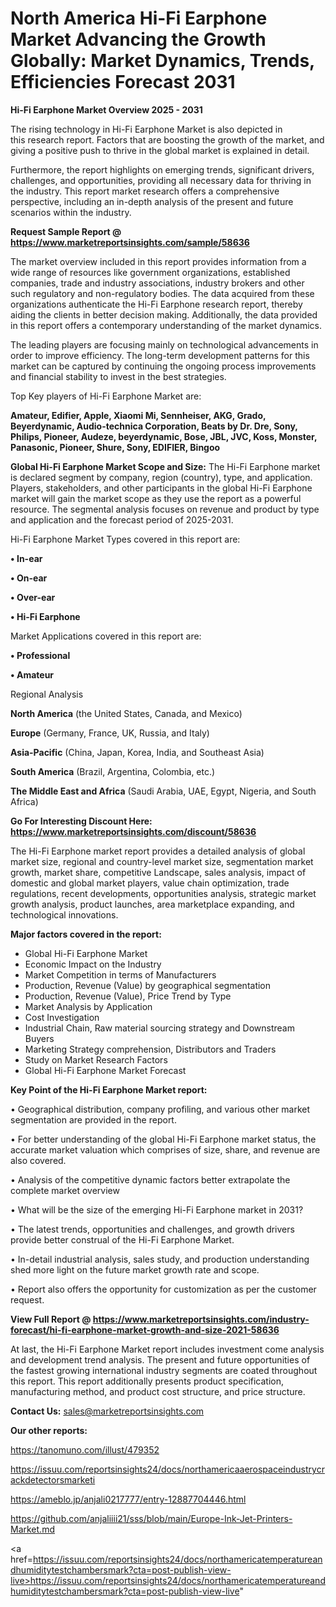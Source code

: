 # North America Hi-Fi Earphone Market Advancing the Growth Globally: Market Dynamics, Trends, Efficiencies Forecast 2031

<Strong> Hi-Fi Earphone Market Overview 2025 - 2031</strong>

The rising technology in Hi-Fi Earphone Market is also depicted in this research report. Factors that are boosting the growth of the market, and giving a positive push to thrive in the global market is explained in detail.

Furthermore, the report highlights on emerging trends, significant drivers, challenges, and opportunities, providing all necessary data for thriving in the industry. This report market research offers a comprehensive perspective, including an in-depth analysis of the present and future scenarios within the industry.

<strong>Request Sample Report @ <a href=https://www.marketreportsinsights.com/sample/58636>https://www.marketreportsinsights.com/sample/58636</a></strong>

The market overview included in this report provides information from a wide range of resources like government organizations, established companies, trade and industry associations, industry brokers and other such regulatory and non-regulatory bodies. The data acquired from these organizations authenticate the Hi-Fi Earphone research report, thereby aiding the clients in better decision making. Additionally, the data provided in this report offers a contemporary understanding of the market dynamics.

The leading players are focusing mainly on technological advancements in order to improve efficiency. The long-term development patterns for this market can be captured by continuing the ongoing process improvements and financial stability to invest in the best strategies.

Top Key players of Hi-Fi Earphone Market are:

<strong>Amateur, Edifier, Apple, Xiaomi Mi, Sennheiser, AKG, Grado, Beyerdynamic, Audio-technica Corporation, Beats by Dr. Dre, Sony, Philips, Pioneer, Audeze, beyerdynamic, Bose, JBL, JVC, Koss, Monster, Panasonic, Pioneer, Shure, Sony, EDIFIER, Bingoo</strong>

<strong><b>Global Hi-Fi Earphone Market Scope and Size:</b></strong>
The Hi-Fi Earphone market is declared segment by company, region (country), type, and application. Players, stakeholders, and other participants in the global Hi-Fi Earphone market will gain the market scope as they use the report as a powerful resource. The segmental analysis focuses on revenue and product by type and application and the forecast period of 2025-2031.

Hi-Fi Earphone Market Types covered in this report are:

<strong>• In-ear

• On-ear

• Over-ear

• Hi-Fi Earphone</strong>

Market Applications covered in this report are:

<strong>• Professional

• Amateur</strong> 

Regional Analysis

<strong>North America</strong> (the United States, Canada, and Mexico)

<strong>Europe</strong> (Germany, France, UK, Russia, and Italy)

<strong>Asia-Pacific</strong> (China, Japan, Korea, India, and Southeast Asia)

<strong>South America</strong> (Brazil, Argentina, Colombia, etc.)

<strong>The Middle East and Africa</strong> (Saudi Arabia, UAE, Egypt, Nigeria, and South Africa)

<strong>Go For Interesting Discount Here: <a href=https://www.marketreportsinsights.com/discount/58636>https://www.marketreportsinsights.com/discount/58636</a></strong>

The Hi-Fi Earphone market report provides a detailed analysis of global market size, regional and country-level market size, segmentation market growth, market share, competitive Landscape, sales analysis, impact of domestic and global market players, value chain optimization, trade regulations, recent developments, opportunities analysis, strategic market growth analysis, product launches, area marketplace expanding, and technological innovations.

<strong><b>Major factors covered in the report:</b></strong>
<ul>
  <li>Global Hi-Fi Earphone Market </li>
  <li>Economic Impact on the Industry</li>
  <li>Market Competition in terms of Manufacturers</li>
  <li>Production, Revenue (Value) by geographical segmentation</li>
  <li>Production, Revenue (Value), Price Trend by Type</li>
  <li>Market Analysis by Application</li>
  <li>Cost Investigation</li>
  <li>Industrial Chain, Raw material sourcing strategy and Downstream Buyers</li>
  <li>Marketing Strategy comprehension, Distributors and Traders</li>
  <li>Study on Market Research Factors</li>
  <li>Global Hi-Fi Earphone Market Forecast</li>
</ul>

<strong><b>Key Point of the Hi-Fi Earphone Market report:</b></strong>

• Geographical distribution, company profiling, and various other market segmentation are provided in the report.

• For better understanding of the global Hi-Fi Earphone market status, the accurate market valuation which comprises of size, share, and revenue are also covered.

• Analysis of the competitive dynamic factors better extrapolate the complete market overview

• What will be the size of the emerging Hi-Fi Earphone market in 2031?

• The latest trends, opportunities and challenges, and growth drivers provide better construal of the Hi-Fi Earphone Market.

• In-detail industrial analysis, sales study, and production understanding shed more light on the future market growth rate and scope.

• Report also offers the opportunity for customization as per the customer request.

<strong><b>View Full Report @ <a href=https://www.marketreportsinsights.com/industry-forecast/hi-fi-earphone-market-growth-and-size-2021-58636>https://www.marketreportsinsights.com/industry-forecast/hi-fi-earphone-market-growth-and-size-2021-58636</a></b></strong>


At last, the Hi-Fi Earphone Market report includes investment come analysis and development trend analysis. The present and future opportunities of the fastest growing international industry segments are coated throughout this report. This report additionally presents product specification, manufacturing method, and product cost structure, and price structure.

<strong>Contact Us:</strong>
sales@marketreportsinsights.com

<strong>Our other reports:</strong>

<a href=https://tanomuno.com/illust/479352>https://tanomuno.com/illust/479352</a>

<a href=https://issuu.com/reportsinsights24/docs/northamericaaerospaceindustrycrackdetectorsmarketi>https://issuu.com/reportsinsights24/docs/northamericaaerospaceindustrycrackdetectorsmarketi</a>

<a href=https://ameblo.jp/anjali0217777/entry-12887704446.html>https://ameblo.jp/anjali0217777/entry-12887704446.html</a>

<a href=https://github.com/anjaliiii21/sss/blob/main/Europe-Ink-Jet-Printers-Market.md>https://github.com/anjaliiii21/sss/blob/main/Europe-Ink-Jet-Printers-Market.md</a>

<a href=https://issuu.com/reportsinsights24/docs/northamericatemperatureandhumiditytestchambersmark?cta=post-publish-view-live>https://issuu.com/reportsinsights24/docs/northamericatemperatureandhumiditytestchambersmark?cta=post-publish-view-live</a>"

